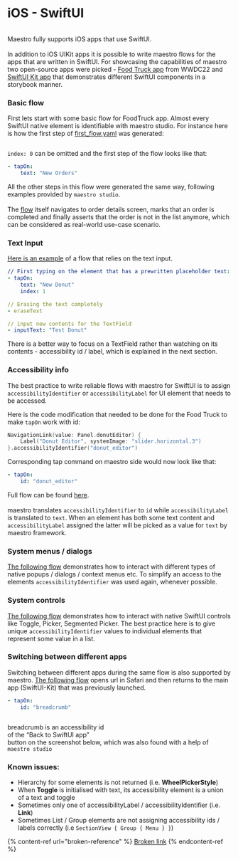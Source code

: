 # iOS - SwiftUI

<figure><img src="../.gitbook/assets/swiftui.png" alt=""><figcaption></figcaption></figure>

Maestro fully supports iOS apps that use SwiftUI.\
\
In addition to iOS UIKit apps it is possible to write maestro flows for the apps that are written in SwiftUI. For showcasing the capabilities of maestro two open-source apps were picked - [Food Truck app](https://github.com/artem888/sample-food-truck) from WWDC22 and [SwiftUI Kit app](https://github.com/artem888/SwiftUI-Kit) that demonstrates different SwiftUI components in a storybook manner.

### Basic flow

First lets start with some basic flow for FoodTruck app. Almost every SwiftUI native element is identifiable with maestro studio. For instance here is how the first step of [first\_flow.yaml](https://github.com/artem888/sample-food-truck/blob/main/.mobiledev/first\_flow.yaml) was generated:

<figure><img src="../.gitbook/assets/Screenshot 2023-01-12 at 21.48.45.png" alt=""><figcaption></figcaption></figure>

`index: 0` can be omitted and the first step of the flow looks like that:

```yaml
- tapOn:
    text: "New Orders"
```

All the other steps in this flow were generated the same way, following examples provided by `maestro studio`. \
\
The [flow](https://github.com/artem888/sample-food-truck/blob/main/.mobiledev/text\_input.yaml) itself navigates to order details screen, marks that an order is completed and finally asserts that the order is not in the list anymore, which can be considered as real-world use-case scenario.

### Text Input

[Here is an example](https://github.com/artem888/sample-food-truck/blob/main/.mobiledev/text\_input.yaml) of a flow that relies on the text input.

```yaml
// First typing on the element that has a prewritten placeholder text:
- tapOn:
    text: "New Donut"
    index: 1

// Erasing the text completely
- eraseText

// input new contents for the TextField
- inputText: "Test Donut"
```

There is a better way to focus on a TextField rather than watching on its contents - accessibility id / label, which is explained in the next section.

### Accessibility info

The best practice to write reliable flows with maestro for SwiftUI is to assign `accessibilityIdentifier` or `accessibilityLabel` for UI element that needs to be accessed.

Here is the code modification that needed to be done for the Food Truck to make `tapOn` work with id:

```swift
NavigationLink(value: Panel.donutEditor) {
	Label("Donut Editor", systemImage: "slider.horizontal.3")
}.accessibilityIdentifier("donut_editor")
```

Corresponding tap command on maestro side would now look like that:

```yaml
- tapOn:
    id: "donut_editor"
```

Full flow can be found [here](https://github.com/artem888/sample-food-truck/blob/main/.mobiledev/accessibility\_label.yaml).\
\
maestro translates `accessibilityIdentifier` to `id` while `accessibilityLabel` is translated to `text`. When an element has both some text content and `accessibilityLabel` assigned the latter will be picked as a value for `text` by maestro framework.

### System menus / dialogs

[The following flow](https://github.com/artem888/SwiftUI-Kit/blob/master/.mobiledev/buttons.yaml) demonstrates how to interact with different types of native popups / dialogs / context menus etc. To simplify an access to the elements `accessibilityIdentifier` was used again, whenever possible.

### System controls

[The following flow](https://github.com/artem888/SwiftUI-Kit/blob/master/.mobiledev/controls.yaml) demonstrates how to interact with native SwiftUI controls like Toggle, Picker, Segmented Picker. The best practice here is to give unique `accessibilityIdentifier` values to individual elements that represent some value in a list.

### Switching between different apps

Switching between different apps during the same flow is also supported by maestro. [The following flow](https://github.com/artem888/SwiftUI-Kit/blob/master/.mobiledev/link.yaml) opens url in Safari and then returns to the main app (SwiftUI-Kit) that was previously launched.

```yaml
- tapOn:
    id: "breadcrumb"
```

<div align="left">

<figure><img src="../.gitbook/assets/Simulator Screen Shot - iPhone 14 - 2023-01-12 at 22.31.14 (2) (1).png" alt=""><figcaption></figcaption></figure>

</div>

breadcrumb is an accessibility id \
of the “Back to SwiftUI app” \
button on the screenshot below, which was also found with a help of `maestro studio`

### Known issues:

* Hierarchy for some elements is not returned (i.e. **WheelPickerStyle**)
* When **Toggle** is initialised with text, its accessibility element is a union of a text and toggle
* Sometimes only one of accessibilityLabel / accessibilityIdentifier (i.e. **Link**)
* Sometimes List / Group elements are not assigning accessibility ids / labels correctly (i.e `SectionView { Group { Menu } }`)

{% content-ref url="broken-reference" %}
[Broken link](broken-reference)
{% endcontent-ref %}
